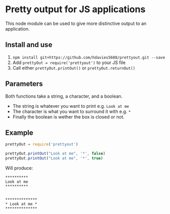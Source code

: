 # Pretty output for JS applications

This node module can be used to give more distinctive output to an application.

## Install and use
1. `npm install git+https://github.com/hdavies5608/prettyout.git --save`
2. Add `prettyOut = require('prettyout')` to your JS file
3. Call either `prettyOut.printOut()` or `prettyOut.returnOut()`

## Parameters

Both functions take a string, a character, and a boolean.

- The string is whatever you want to print e.g. `Look at me`
- The character is what you want to surround it with e.g. `*`
- Finally the boolean is wether the box is closed or not.

## Example
```javascript
prettyOut = require('prettyout')

prettyOut.printOut("Look at me", '*', false)
prettyOut.printOut("Look at me", '*', true)
```
Will produce:
```
**********
Look at me
**********


**************
* Look at me *
**************
```
